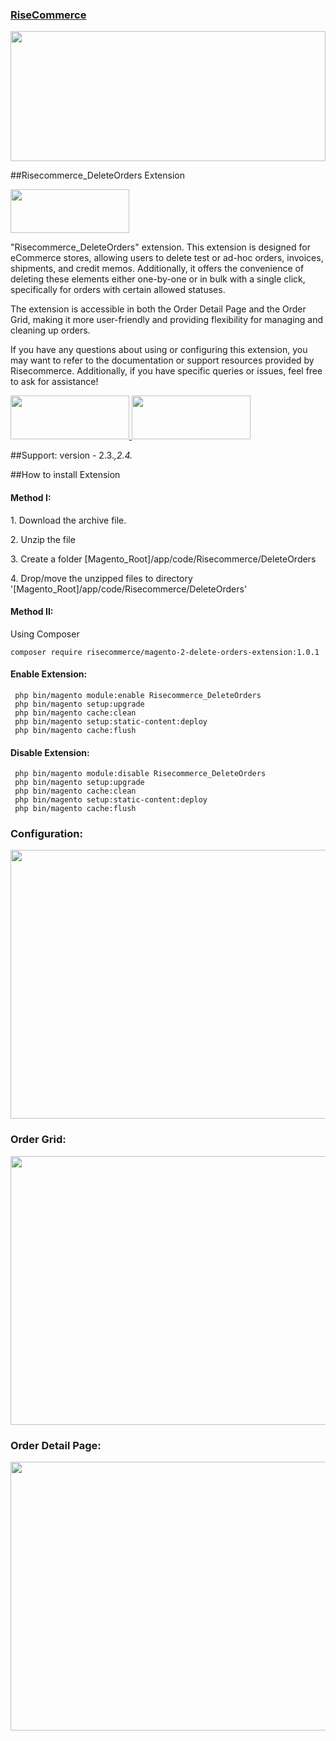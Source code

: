 <h3><a target="_blank" href="https://risecommerce.com/">RiseCommerce</a></h3>
<a target="_blank" href="https://risecommerce.com/"><img width="100%" height="208" src="https://risecommerce.com/media/wysiwyg/logowithtext.png"></a>

##Risecommerce_DeleteOrders Extension

<a href="https://risecommerce.com/magento2-delete-order.html"><img width="190" height="70" src="https://risecommerce.com/media/wysiwyg/risedownload.png"></a>


"Risecommerce_DeleteOrders" extension. This extension is designed for eCommerce stores, allowing users to delete test or ad-hoc orders, invoices, shipments, and credit memos. Additionally, it offers the convenience of deleting these elements either one-by-one or in bulk with a single click, specifically for orders with certain allowed statuses.

The extension is accessible in both the Order Detail Page and the Order Grid, making it more user-friendly and providing flexibility for managing and cleaning up orders.

If you have any questions about using or configuring this extension, you may want to refer to the documentation or support resources provided by Risecommerce. Additionally, if you have specific queries or issues, feel free to ask for assistance!

 <a target="_blank" href="https://demo.risecommerce.com/"> <img width="190" height="70" src="https://risecommerce.com/media/wysiwyg/frontend-demo.png"> </a>
 <a target="_blank" href="https://demo.risecommerce.com/admindemo"> <img width="190" height="70" src="https://risecommerce.com/media/wysiwyg/Backend-Demo.png"> </a>


##Support: 
version - 2.3.*,2.4.*

##How to install Extension

<h4>Method I:</h4>
<p>1. Download the archive file.</p>
<p>2. Unzip the file</p>
<p>3. Create a folder [Magento_Root]/app/code/Risecommerce/DeleteOrders</p>
<p>4. Drop/move the unzipped files to directory '[Magento_Root]/app/code/Risecommerce/DeleteOrders'</p>

<h4>Method II:</h4>

Using Composer

```
composer require risecommerce/magento-2-delete-orders-extension:1.0.1

```

<h4>Enable Extension:</h4>

```
 php bin/magento module:enable Risecommerce_DeleteOrders
 php bin/magento setup:upgrade
 php bin/magento cache:clean
 php bin/magento setup:static-content:deploy
 php bin/magento cache:flush
```

<h4>Disable Extension:</h4>

```
 php bin/magento module:disable Risecommerce_DeleteOrders
 php bin/magento setup:upgrade
 php bin/magento cache:clean
 php bin/magento setup:static-content:deploy
 php bin/magento cache:flush
```

 <h3>Configuration:</h3>
<img width="830" height="430" src="https://risecommerce.com/media/wysiwyg/DeleteConfiguration.png">


 <h3>Order Grid:</h3>
 <img width="830" height="430" src="https://risecommerce.com/media/wysiwyg/Delete1.png">

 <h3>Order Detail Page:</h3>
 <img width="830" height="430" src="https://risecommerce.com/media/wysiwyg/Delete2.png">
